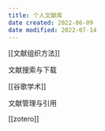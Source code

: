 ```yaml
---
title: 个人文献库
date created: 2022-06-09
date modified: 2022-07-14
---
```


[[文献组织方法]]

文献搜索与下载

[[谷歌学术]]

文献管理与引用

[[zotero]]
